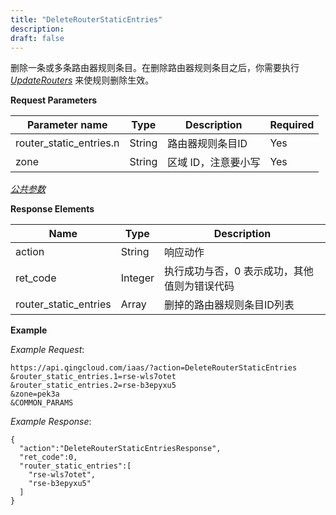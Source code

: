 ```yaml
---
title: "DeleteRouterStaticEntries"
description: 
draft: false
---
```




删除一条或多条路由器规则条目。在删除路由器规则条目之后，你需要执行 [_UpdateRouters_](../update_routers/) 来使规则删除生效。

**Request Parameters**

| Parameter name | Type | Description | Required |
| --- | --- | --- | --- |
| router_static_entries.n | String | 路由器规则条目ID | Yes |
| zone | String | 区域 ID，注意要小写 | Yes |

[_公共参数_](../../../parameters/)

**Response Elements**

| Name | Type | Description |
| --- | --- | --- |
| action | String | 响应动作 |
| ret_code | Integer | 执行成功与否，0 表示成功，其他值则为错误代码 |
| router_static_entries | Array | 删掉的路由器规则条目ID列表 |

**Example**

_Example Request_:

```
https://api.qingcloud.com/iaas/?action=DeleteRouterStaticEntries
&router_static_entries.1=rse-wls7otet
&router_static_entries.2=rse-b3epyxu5
&zone=pek3a
&COMMON_PARAMS
```

_Example Response_:

```
{
  "action":"DeleteRouterStaticEntriesResponse",
  "ret_code":0,
  "router_static_entries":[
    "rse-wls7otet",
    "rse-b3epyxu5"
  ]
}
```
